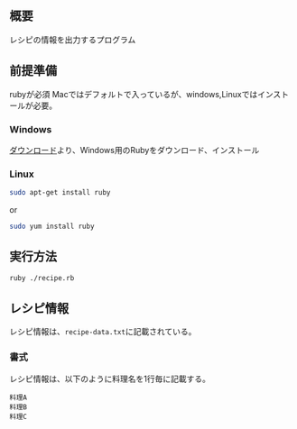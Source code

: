 ## 概要
レシピの情報を出力するプログラム

## 前提準備
rubyが必須
Macではデフォルトで入っているが、windows,Linuxではインストールが必要。

### Windows
[ダウンロード](https://www.ruby-lang.org/ja/downloads/)より、Windows用のRubyをダウンロード、インストール

### Linux
```sh
sudo apt-get install ruby
```
or

```sh
sudo yum install ruby
```

## 実行方法
```sh
ruby ./recipe.rb
```

## レシピ情報
レシピ情報は、```recipe-data.txt```に記載されている。

### 書式
レシピ情報は、以下のように料理名を1行毎に記載する。
```
料理A
料理B
料理C
```
